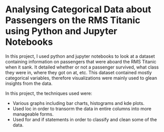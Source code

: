 # Analysing Categorical Data about Passengers on the RMS Titanic using Python and Jupyter Notebooks

In this project, I used python and jupyter notebooks to look at a dataset containing information on passengers that were aboard the RMS Titanic when it sank. It detailed whether or not a passenger survived, what class they were in, where they got on at, etc. This dataset contained mostly categorical variables, therefore visualizations were mainly used to glean insights from the data.

In this project, the techniques used were:
- Various graphs including bar charts, histograms and kde plots.
- Used loc in order to transorm the data in entire columns into more manageable forms. 
- Used for and if statements in order to classify and clean some of the data.
